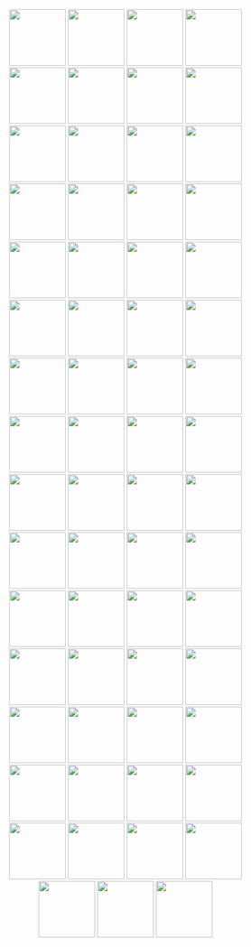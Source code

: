 <div id="header" align="center">
  <img src="https://media1.tenor.com/m/N0MNEV-5or4AAAAC/chipi-chipi-chipi.gif" width="100"/>
  <img src="https://media1.tenor.com/m/N0MNEV-5or4AAAAC/chipi-chipi-chipi.gif" width="100"/>
  <img src="https://media1.tenor.com/m/N0MNEV-5or4AAAAC/chipi-chipi-chipi.gif" width="100"/>
  <img src="https://media1.tenor.com/m/N0MNEV-5or4AAAAC/chipi-chipi-chipi.gif" width="100"/>
  <img src="https://media1.tenor.com/m/N0MNEV-5or4AAAAC/chipi-chipi-chipi.gif" width="100"/>
  <img src="https://media1.tenor.com/m/N0MNEV-5or4AAAAC/chipi-chipi-chipi.gif" width="100"/>
  <img src="https://media1.tenor.com/m/N0MNEV-5or4AAAAC/chipi-chipi-chipi.gif" width="100"/>
  <img src="https://media1.tenor.com/m/N0MNEV-5or4AAAAC/chipi-chipi-chipi.gif" width="100"/>
  <img src="https://media1.tenor.com/m/N0MNEV-5or4AAAAC/chipi-chipi-chipi.gif" width="100"/>
  <img src="https://media1.tenor.com/m/N0MNEV-5or4AAAAC/chipi-chipi-chipi.gif" width="100"/>
  <img src="https://media1.tenor.com/m/N0MNEV-5or4AAAAC/chipi-chipi-chipi.gif" width="100"/>
  <img src="https://media1.tenor.com/m/N0MNEV-5or4AAAAC/chipi-chipi-chipi.gif" width="100"/>
  <img src="https://media1.tenor.com/m/N0MNEV-5or4AAAAC/chipi-chipi-chipi.gif" width="100"/>
  <img src="https://media1.tenor.com/m/N0MNEV-5or4AAAAC/chipi-chipi-chipi.gif" width="100"/>
  <img src="https://media1.tenor.com/m/N0MNEV-5or4AAAAC/chipi-chipi-chipi.gif" width="100"/>
  <img src="https://media1.tenor.com/m/N0MNEV-5or4AAAAC/chipi-chipi-chipi.gif" width="100"/>
  <img src="https://media1.tenor.com/m/N0MNEV-5or4AAAAC/chipi-chipi-chipi.gif" width="100"/>
  <img src="https://media1.tenor.com/m/N0MNEV-5or4AAAAC/chipi-chipi-chipi.gif" width="100"/>
  <img src="https://media1.tenor.com/m/N0MNEV-5or4AAAAC/chipi-chipi-chipi.gif" width="100"/>
  <img src="https://media1.tenor.com/m/N0MNEV-5or4AAAAC/chipi-chipi-chipi.gif" width="100"/>
  <img src="https://media1.tenor.com/m/N0MNEV-5or4AAAAC/chipi-chipi-chipi.gif" width="100"/>
  <img src="https://media1.tenor.com/m/N0MNEV-5or4AAAAC/chipi-chipi-chipi.gif" width="100"/>
  <img src="https://media1.tenor.com/m/N0MNEV-5or4AAAAC/chipi-chipi-chipi.gif" width="100"/>
  <img src="https://media1.tenor.com/m/N0MNEV-5or4AAAAC/chipi-chipi-chipi.gif" width="100"/>
  <img src="https://media1.tenor.com/m/N0MNEV-5or4AAAAC/chipi-chipi-chipi.gif" width="100"/>
  <img src="https://media1.tenor.com/m/N0MNEV-5or4AAAAC/chipi-chipi-chipi.gif" width="100"/>
  <img src="https://media1.tenor.com/m/N0MNEV-5or4AAAAC/chipi-chipi-chipi.gif" width="100"/>
  <img src="https://media1.tenor.com/m/N0MNEV-5or4AAAAC/chipi-chipi-chipi.gif" width="100"/>
  <img src="https://media1.tenor.com/m/N0MNEV-5or4AAAAC/chipi-chipi-chipi.gif" width="100"/>
  <img src="https://media1.tenor.com/m/N0MNEV-5or4AAAAC/chipi-chipi-chipi.gif" width="100"/>
  <img src="https://media1.tenor.com/m/N0MNEV-5or4AAAAC/chipi-chipi-chipi.gif" width="100"/>
  <img src="https://media1.tenor.com/m/N0MNEV-5or4AAAAC/chipi-chipi-chipi.gif" width="100"/>
  <img src="https://media1.tenor.com/m/N0MNEV-5or4AAAAC/chipi-chipi-chipi.gif" width="100"/>
  <img src="https://media1.tenor.com/m/N0MNEV-5or4AAAAC/chipi-chipi-chipi.gif" width="100"/>
  <img src="https://media1.tenor.com/m/N0MNEV-5or4AAAAC/chipi-chipi-chipi.gif" width="100"/>
  <img src="https://media1.tenor.com/m/N0MNEV-5or4AAAAC/chipi-chipi-chipi.gif" width="100"/>
  <img src="https://media1.tenor.com/m/N0MNEV-5or4AAAAC/chipi-chipi-chipi.gif" width="100"/>
  <img src="https://media1.tenor.com/m/N0MNEV-5or4AAAAC/chipi-chipi-chipi.gif" width="100"/>
  <img src="https://media1.tenor.com/m/N0MNEV-5or4AAAAC/chipi-chipi-chipi.gif" width="100"/>
  <img src="https://media1.tenor.com/m/N0MNEV-5or4AAAAC/chipi-chipi-chipi.gif" width="100"/>
  <img src="https://media1.tenor.com/m/N0MNEV-5or4AAAAC/chipi-chipi-chipi.gif" width="100"/>
  <img src="https://media1.tenor.com/m/N0MNEV-5or4AAAAC/chipi-chipi-chipi.gif" width="100"/>
  <img src="https://media1.tenor.com/m/N0MNEV-5or4AAAAC/chipi-chipi-chipi.gif" width="100"/>
  <img src="https://media1.tenor.com/m/N0MNEV-5or4AAAAC/chipi-chipi-chipi.gif" width="100"/>
  <img src="https://media1.tenor.com/m/N0MNEV-5or4AAAAC/chipi-chipi-chipi.gif" width="100"/>
  <img src="https://media1.tenor.com/m/N0MNEV-5or4AAAAC/chipi-chipi-chipi.gif" width="100"/>
  <img src="https://media1.tenor.com/m/N0MNEV-5or4AAAAC/chipi-chipi-chipi.gif" width="100"/>
  <img src="https://media1.tenor.com/m/N0MNEV-5or4AAAAC/chipi-chipi-chipi.gif" width="100"/>
  <img src="https://media1.tenor.com/m/N0MNEV-5or4AAAAC/chipi-chipi-chipi.gif" width="100"/>
  <img src="https://media1.tenor.com/m/N0MNEV-5or4AAAAC/chipi-chipi-chipi.gif" width="100"/>
  <img src="https://media1.tenor.com/m/N0MNEV-5or4AAAAC/chipi-chipi-chipi.gif" width="100"/>
  <img src="https://media1.tenor.com/m/N0MNEV-5or4AAAAC/chipi-chipi-chipi.gif" width="100"/>
  <img src="https://media1.tenor.com/m/N0MNEV-5or4AAAAC/chipi-chipi-chipi.gif" width="100"/>
  <img src="https://media1.tenor.com/m/N0MNEV-5or4AAAAC/chipi-chipi-chipi.gif" width="100"/>
  <img src="https://media1.tenor.com/m/N0MNEV-5or4AAAAC/chipi-chipi-chipi.gif" width="100"/>
  <img src="https://media1.tenor.com/m/N0MNEV-5or4AAAAC/chipi-chipi-chipi.gif" width="100"/>
  <img src="https://media1.tenor.com/m/N0MNEV-5or4AAAAC/chipi-chipi-chipi.gif" width="100"/>
  <img src="https://media1.tenor.com/m/N0MNEV-5or4AAAAC/chipi-chipi-chipi.gif" width="100"/>
  <img src="https://media1.tenor.com/m/N0MNEV-5or4AAAAC/chipi-chipi-chipi.gif" width="100"/>
  <img src="https://media1.tenor.com/m/N0MNEV-5or4AAAAC/chipi-chipi-chipi.gif" width="100"/>
  <img src="https://media1.tenor.com/m/N0MNEV-5or4AAAAC/chipi-chipi-chipi.gif" width="100"/>
  <img src="https://media1.tenor.com/m/N0MNEV-5or4AAAAC/chipi-chipi-chipi.gif" width="100"/>
  <img src="https://media1.tenor.com/m/N0MNEV-5or4AAAAC/chipi-chipi-chipi.gif" width="100"/>
</div>
